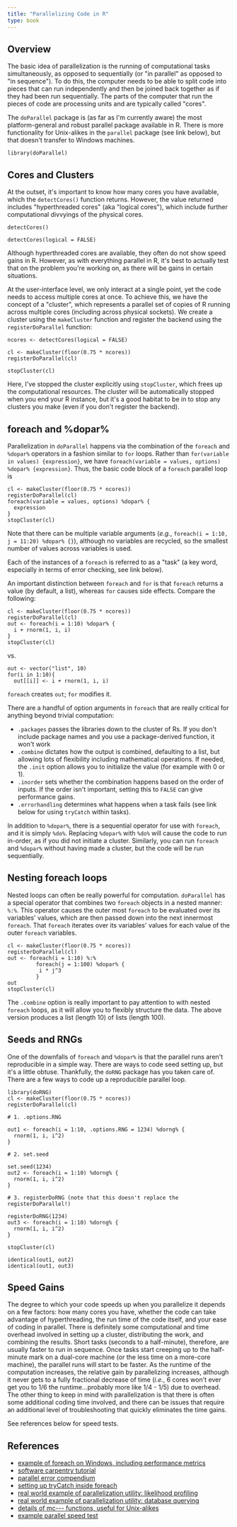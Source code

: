 ```yaml
---
title: "Parallelizing Code in R"
type: book
---
```


## Overview

The basic idea of parallelization is the running of computational tasks simultaneously, as opposed to sequentially (or "in parallel" as opposed to "in sequence"). To do this, the computer needs to be able to split code into pieces that can run independently and then be joined back together as if they had been run sequentially.  The parts of the computer that run the pieces of code are processing units and are typically called "cores". 

The `doParallel` package is (as far as I'm currently aware) the most platform-general and robust parallel package available in R. There is more functionality for Unix-alikes in the `parallel` package (see link below), but that doesn't transfer to Windows machines. 

```
library(doParallel)
```

## Cores and Clusters

At the outset, it's important to know how many cores you have available, which the `detectCores()` function returns. However, the value returned includes "hyperthreaded cores" (aka "logical cores"), which include further computational divvyings of the physical cores.

```
detectCores()

detectCores(logical = FALSE)
```

Although hyperthreaded cores are available, they often do not show speed gains in R. However, as with everything parallel in R, it's best to actually test that on the problem you're working on, as there will be gains in certain situations.

At the user-interface level, we only interact at a single point, yet the code needs to access multiple cores at once. To achieve this, we have the concept of a "cluster", which represents a parallel set of copies of R running across multiple cores (including across physical sockets). We create a cluster using the `makeCluster` function and register the backend using the `registerDoParallel` function:

```
ncores <- detectCores(logical = FALSE)

cl <- makeCluster(floor(0.75 * ncores))
registerDoParallel(cl)

stopCluster(cl)
```

Here, I've stopped the cluster explicitly using `stopCluster`, which frees up the computational resources. The cluster will be automatically stopped when you end your R instance, but it's a good habitat to be in to stop any clusters you make (even if you don't register the backend).

## foreach and %dopar%

Parallelization in `doParallel` happens via the combination of the `foreach` and `%dopar%` operators in a fashion similar to `for` loops. Rather than `for(variable in values) {expression}`, we have `foreach(variable = values, options) %dopar% {expression}`. Thus, the basic code block of a `foreach` parallel loop is

```
cl <- makeCluster(floor(0.75 * ncores))
registerDoParallel(cl)
foreach(variable = values, options) %dopar% {
  expression
}
stopCluster(cl)
```

Note that there can be multiple variable arguments (*e.g.*, `foreach(i = 1:10, j = 11:20) %dopar% {}`), although no variables are recycled, so the smallest number of values across variables is used. 

Each of the instances of a `foreach` is referred to as a "task" (a key word, especially in terms of error checking, see link below).

An important distinction between `foreach` and `for` is that `foreach` returns a value (by default, a list), whereas `for` causes side effects. Compare the following:

```
cl <- makeCluster(floor(0.75 * ncores))
registerDoParallel(cl)
out <- foreach(i = 1:10) %dopar% {
  i + rnorm(1, i, i)
}
stopCluster(cl)
```
vs.

```
out <- vector("list", 10)
for(i in 1:10){
  out[[i]] <- i + rnorm(1, i, i)
```

`foreach` creates `out`; `for` modifies it. 

There are a handful of option arguments in `foreach` that are really critical for anything beyond trivial computation:
* `.packages` passes the libraries down to the cluster of Rs. If you don't include package names and you use a package-derived function, it won't work
* `.combine` dictates how the output is combined, defaulting to a list, but allowing lots of flexibility including mathematical operations. If needed, the `.init` option allows you to initialize the value (for example with 0 or 1).
* `.inorder` sets whether the combination happens based on the order of inputs. If the order isn't important, setting this to `FALSE` can give performance gains.
* `.errorhandling` determines what happens when a task fails (see link below for using `tryCatch` within tasks).

In addition to `%dopar%`, there is a sequential operator for use with `foreach`, and it is simply `%do%`. Replacing `%dopar%` with `%do%` will cause the code to run in-order, as if you did not initiate a cluster. Similarly, you can run `foreach` and `%dopar%` without having made a cluster, but the code will be run sequentially.

## Nesting foreach loops

Nested loops can often be really powerful for computation. `doParallel` has a special operator that combines two `foreach` objects in a nested manner: `%:%`. This operator causes the outer most `foreach` to be evaluated over its variables' values, which are then passed down into the next innermost `foreach`. That `foreach` iterates over its variables' values for each value of the outer `foreach` variables.

```
cl <- makeCluster(floor(0.75 * ncores))
registerDoParallel(cl)
out <- foreach(i = 1:10) %:%
         foreach(j = 1:100) %dopar% {
          i * j^3
         }
out
stopCluster(cl)
```

The `.combine` option is really important to pay attention to with nested `foreach` loops, as it will allow you to flexibly structure the data. The above version produces a list (length 10) of lists (length 100).

## Seeds and RNGs

One of the downfalls of `foreach` and `%dopar%` is that the parallel runs aren't reproducible in a simple way. There are ways to code seed setting up, but it's a little obtuse. Thankfully, the `doRNG` package has you taken care of. There are a few ways to code up a reproducible parallel loop. 

```
library(doRNG)
cl <- makeCluster(floor(0.75 * ncores))
registerDoParallel(cl)

# 1. .options.RNG

out1 <- foreach(i = 1:10, .options.RNG = 1234) %dorng% {
  rnorm(1, i, i^2)
}

# 2. set.seed

set.seed(1234)
out2 <- foreach(i = 1:10) %dorng% {
  rnorm(1, i, i^2)
}

# 3. registerDoRNG (note that this doesn't replace the registerDoParallel!)

registerDoRNG(1234)
out3 <- foreach(i = 1:10) %dorng% {
  rnorm(1, i, i^2)
}

stopCluster(cl)

identical(out1, out2)
identical(out1, out3)
```

## Speed Gains

The degree to which your code speeds up when you parallelize it depends on a few factors: how many cores you have, whether the code can take advantage of hyperthreading, the run time of the code itself, and your ease of coding in parallel. There is definitely some computational and time overhead involved in setting up a cluster, distributing the work, and combining the results. Short tasks (seconds to a half-minute), therefore, are usually faster to run in sequence. Once tasks start creeping up to the half-minute mark on a dual-core machine (or the less time on a more-core machine), the parallel runs will start to be faster. As the runtime of the computation increases, the relative gain by parallelizing increases, although it never gets to a fully fractional decrease of time (*i.e.*, 6 cores won't ever get you to 1/6 the runtime...probably more like 1/4 - 1/5) due to overhead. The other thing to keep in mind with parallelization is that there is often some additional coding time involved, and there can be issues that require an additional level of troubleshooting that quickly eliminates the time gains. 

See references below for speed tests.

## References

* [example of foreach on Windows, including performance metrics](https://beckmw.wordpress.com/2014/01/21/a-brief-foray-into-parallel-processing-with-r/ )
* [software carpentry tutorial](http://resbaz.github.io/r-intermediate-gapminder/19-foreach.html)
* [parallel error compendium](https://github.com/tobigithub/R-parallel/wiki/R-parallel-Errors) 
* [setting up tryCatch inside foreach](https://stackoverflow.com/questions/39262612/r-show-error-and-warning-messages-in-foreach-dopar) 
* [real world example of parallelization utility: likelihood profiling](https://www3.nd.edu/~steve/computing_with_data/22_parallel/parallel_foreach.html)
* [real world example of parallelization utility: database querying](https://stochasticcoder.com/2016/01/12/r-using-doparallel-to-significantly-speedup-database-retrieval/) 
* [details of mc--- functions, useful for Unix-alikes](http://www2.stat.duke.edu/~cr173/Sta523_Fa14/parallelization.html)
* [example parallel speed test](https://github.com/benporter/parallel-speed-test-R )
